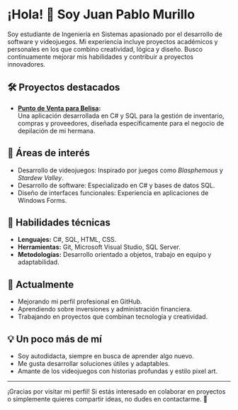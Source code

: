 # ¡Hola! 👋 Soy Juan Pablo Murillo  

Soy estudiante de Ingeniería en Sistemas apasionado por el desarrollo de software y videojuegos. Mi experiencia incluye proyectos académicos y personales en los que combino creatividad, lógica y diseño. Busco continuamente mejorar mis habilidades y contribuir a proyectos innovadores.

## 🛠️ Proyectos destacados
- **[Punto de Venta para Belisa](https://github.com/JuanPMurillo/Belisa):**  
  Una aplicación desarrollada en C# y SQL para la gestión de inventario, compras y proveedores, diseñada específicamente para el negocio de depilación de mi hermana.  

## 🌟 Áreas de interés
- Desarrollo de videojuegos: Inspirado por juegos como *Blasphemous* y *Stardew Valley*.
- Desarrollo de software: Especializado en C# y bases de datos SQL.
- Diseño de interfaces funcionales: Experiencia en aplicaciones de Windows Forms.

## 🚀 Habilidades técnicas
- **Lenguajes:** C#, SQL, HTML, CSS.  
- **Herramientas:** Git, Microsoft Visual Studio, SQL Server.  
- **Metodologías:** Desarrollo orientado a objetos, trabajo en equipo y adaptabilidad.

## 🌱 Actualmente
- Mejorando mi perfil profesional en GitHub.
- Aprendiendo sobre inversiones y administración financiera.  
- Trabajando en proyectos que combinan tecnología y creatividad.

## 💡 Un poco más de mí
- Soy autodidacta, siempre en busca de aprender algo nuevo.  
- Me gusta desarrollar soluciones útiles y adaptables.  
- Amante de los videojuegos con historias profundas y estilo pixel art.  

---

¡Gracias por visitar mi perfil! Si estás interesado en colaborar en proyectos o simplemente quieres compartir ideas, no dudes en contactarme. 🚀  
